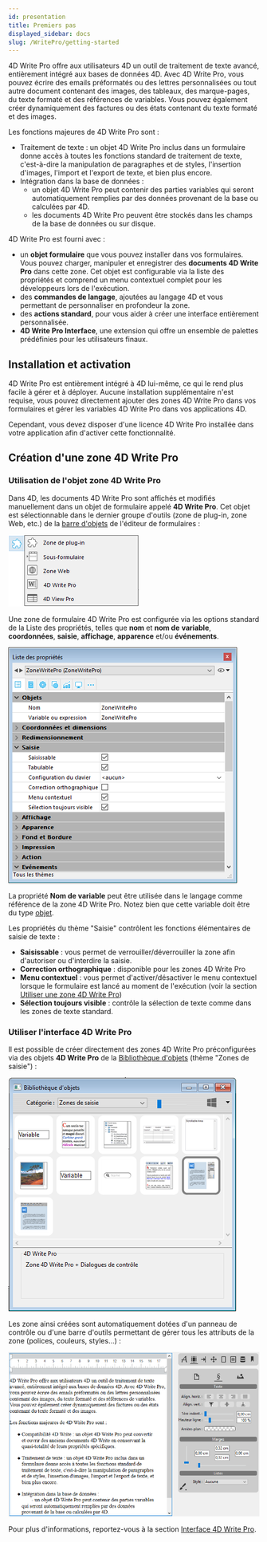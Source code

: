 ```yaml
---
id: presentation
title: Premiers pas
displayed_sidebar: docs
slug: /WritePro/getting-started
---
```


4D Write Pro offre aux utilisateurs 4D un outil de traitement de texte avancé, entièrement intégré aux bases de données 4D. Avec 4D Write Pro, vous pouvez écrire des emails préformatés ou des lettres personnalisées ou tout autre document contenant des images, des tableaux, des marque-pages, du texte formaté et des références de variables. Vous pouvez également créer dynamiquement des factures ou des états contenant du texte formaté et des images.

Les fonctions majeures de 4D Write Pro sont :

* Traitement de texte : un objet 4D Write Pro inclus dans un formulaire donne accès à toutes les fonctions standard de traitement de texte, c'est-à-dire la manipulation de paragraphes et de styles, l'insertion d'images, l'import et l'export de texte, et bien plus encore.
* Intégration dans la base de données :  
   * un objet 4D Write Pro peut contenir des parties variables qui seront automatiquement remplies par des données provenant de la base ou calculées par 4D.  
   * les documents 4D Write Pro peuvent être stockés dans les champs de la base de données ou sur disque.
   

4D Write Pro est fourni avec :

- un **objet formulaire** que vous pouvez installer dans vos formulaires. Vous pouvez charger, manipuler et enregistrer des **documents 4D Write Pro** dans cette zone. Cet objet est configurable via la liste des propriétés et comprend un menu contextuel complet pour les développeurs lors de l'exécution.
- des **commandes de langage**, ajoutées au langage 4D et vous permettant de personnaliser en profondeur la zone.
- des **actions standard**, pour vous aider à créer une interface entièrement personnalisée.
- **4D Write Pro Interface**, une extension qui offre un ensemble de palettes prédéfinies pour les utilisateurs finaux.

## Installation et activation 

4D Write Pro est entièrement intégré à 4D lui-même, ce qui le rend plus facile à gérer et à déployer. Aucune installation supplémentaire n'est requise, vous pouvez directement ajouter des zones 4D Write Pro dans vos formulaires et gérer les variables 4D Write Pro dans vos applications 4D.

Cependant, vous devez disposer d'une licence 4D Write Pro installée dans votre application afin d'activer cette fonctionnalité.

## Création d'une zone 4D Write Pro

### Utilisation de l'objet zone 4D Write Pro

Dans 4D, les documents 4D Write Pro sont affichés et modifiés manuellement dans un objet de formulaire appelé **4D Write Pro**. Cet objet est sélectionnable dans le dernier groupe d'outils (zone de plug-in, zone Web, etc.) de la [barre d'objets](../../FormEditor/formEditor.md#object-bar) de l'éditeur de formulaires :

![](../../assets/en/WritePro/pict4101210.fr.png)

Une zone de formulaire 4D Write Pro est configurée via les options standard de la Liste des propriétés, telles que **nom** et **nom de** **variable**, **coordonnées**, **saisie**, **affichage**, **apparence** et/ou **événements**.

![](../../assets/en/WritePro/pict4101242.fr.png)

La propriété **Nom de variable** peut être utilisée dans le langage comme référence de la zone 4D Write Pro. Notez bien que cette variable doit être du type [objet](../../Concepts/dt_object.md).

Les propriétés du thème "Saisie" contrôlent les fonctions élémentaires de saisie de texte :

* **Saisissable** : vous permet de verrouiller/déverrouiller la zone afin d'autoriser ou d'interdire la saisie.
* **Correction orthographique** : disponible pour les zones 4D Write Pro
* **Menu contextuel** : vous permet d'activer/désactiver le menu contextuel lorsque le formulaire est lancé au moment de l'exécution (voir la section [Utiliser une zone 4D Write Pro](./using-a-4d-write-pro-area.md))
* **Sélection toujours visible** : contrôle la sélection de texte comme dans les zones de texte standard.

### Utiliser l'interface 4D Write Pro

Il est possible de créer directement des zones 4D Write Pro préconfigurées via des objets **4D Write Pro** de la [Bibliothèque d'objets](../../FormEditor/objectLibrary.md) (thème "Zones de saisie") :

![](../../assets/en/WritePro/pict4101252.fr.png)

Les zone ainsi créées sont automatiquement dotées d'un panneau de contrôle ou d'une barre d'outils permettant de gérer tous les attributs de la zone (polices, couleurs, styles...) :

![](../../assets/en/WritePro/pict3254912.fr.png)

Pour plus d'informations, reportez-vous à la section [Interface 4D Write Pro](../writeprointerface.md).